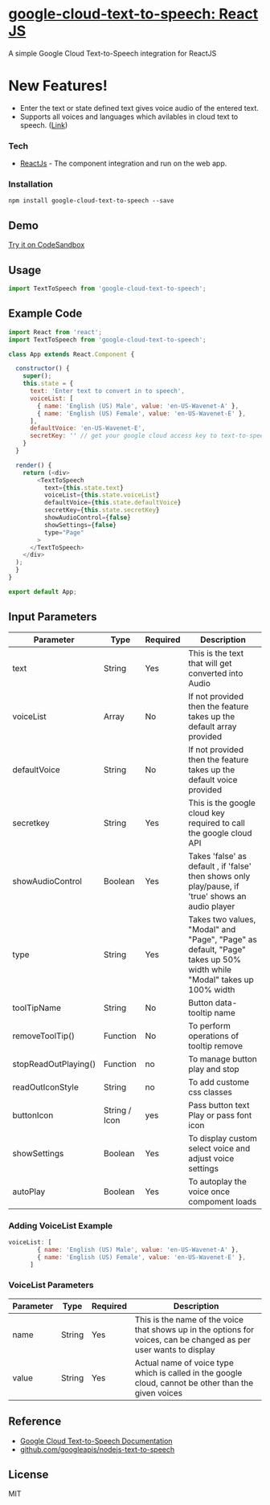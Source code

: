 # [google-cloud-text-to-speech: React JS](https://github.com/PrazAs/TextToSpeech)

A simple Google Cloud Text-to-Speech integration for ReactJS

# New Features!
  - Enter the text or state defined text gives voice audio of the entered text.
  - Supports all voices and languages which avilables in cloud text to speech. ([Link](https://cloud.google.com/text-to-speech/docs/voices))

### Tech
* [ReactJs](https://reactjs.org/)  - The component integration and run on the web app.

### Installation
```
npm install google-cloud-text-to-speech --save
```

## Demo

[Try it on CodeSandbox](https://codesandbox.io/s/google-cloud-text-to-speech-1djqj)

## Usage
```javascript
import TextToSpeech from 'google-cloud-text-to-speech';
```

 

## Example Code

```javascript
import React from 'react';
import TextToSpeech from 'google-cloud-text-to-speech';

class App extends React.Component {

  constructor() {
    super();
    this.state = {
      text: 'Enter text to convert in to speech',
      voiceList: [
        { name: 'English (US) Male', value: 'en-US-Wavenet-A' },
        { name: 'English (US) Female', value: 'en-US-Wavenet-E' },
      ],
      defaultVoice: 'en-US-Wavenet-E',
      secretKey: '' // get your google cloud access key to text-to-speech
    }
  }

  render() {
    return (<div>
        <TextToSpeech
          text={this.state.text}
          voiceList={this.state.voiceList}
          defaultVoice={this.state.defaultVoice}
          secretKey={this.state.secretKey}
          showAudioControl={false}
          showSettings={false}
          type="Page"
        >
      </TextToSpeech>
    </div>
  );
  }
}

export default App;

```


## Input Parameters

| Parameter | Type | Required | Description |
|-----------|------|----------|-------------|
| text      | String | Yes | This is the text that will get converted into Audio |
| voiceList | Array | No | If not provided then the feature takes up the default array provided |
| defaultVoice | String | No | If not provided then the feature takes up the default voice provided |
| secretkey | String | Yes | This is the google cloud key required to call the google cloud API |
| showAudioControl | Boolean | Yes | Takes 'false' as default , if 'false' then shows only play/pause, if 'true' shows an audio player |
| type | String | Yes | Takes two values, "Modal" and "Page", "Page" as default, "Page" takes up 50% width while "Modal" takes up 100% width |
| toolTipName | String | No | Button data-tooltip name |
| removeToolTip() | Function | No | To perform operations of tooltip remove |
| stopReadOutPlaying() | Function | no | To manage button play and stop |
| readOutIconStyle | String | no | To add custome css classes |
| buttonIcon | String / Icon | yes | Pass button text Play or pass font icon |
| showSettings | Boolean | Yes | To display custom select voice and adjust voice settings |
| autoPlay | Boolean | Yes | To autoplay the voice once compoment loads|
 
### Adding VoiceList Example
```javascript
voiceList: [
        { name: 'English (US) Male', value: 'en-US-Wavenet-A' },
        { name: 'English (US) Female', value: 'en-US-Wavenet-E' },
      ]
```

### VoiceList Parameters

| Parameter | Type | Required | Description |
|-----------|------|----------|-------------|
| name  | String | Yes | This is the name of the voice that shows up in the options for voices, can be changed as per user wants to display |
| value | String | Yes | Actual name of voice type which is called in the google cloud, cannot be other than the given voices |

## Reference

* [Google Cloud Text-to-Speech Documentation](https://cloud.google.com/text-to-speech)
* [github.com/googleapis/nodejs-text-to-speech](https://github.com/googleapis/nodejs-text-to-speech)

License
----

MIT
